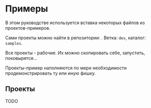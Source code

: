 
Примеры
=======

В этом руководстве используется вставка некоторых файлов из проектов-примеров.

Сами проекты можно найти в репозитории: [](https://github.com/gkraser/jandcode-core2-docs).
Ветка: `dev`, каталог: `samples`.

Все проекты - рабочие. Их можно скопировать себе, запустить, поковырятся...

Проекты-пример наполняются по мере необходимости продемонстрировать ту или иную фишку.


Проекты
-------

TODO


